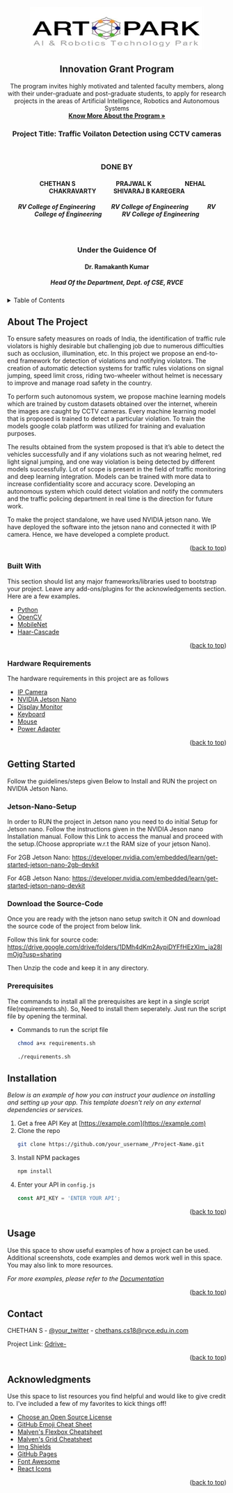 <div id="top"></div>
<!--

-->



<!-- PROJECT SHIELDS -->
<!--
*** I'm using markdown "reference style" links for readability.
*** Reference links are enclosed in brackets [ ] instead of parentheses ( ).
*** See the bottom of this document for the declaration of the reference variables
*** for contributors-url, forks-url, etc. This is an optional, concise syntax you may use.
*** https://www.markdownguide.org/basic-syntax/#reference-style-links
-->

<!-- PROJECT LOGO -->
<br />
<div align="center">
  <a href="https://www.artpark.in/">
    <img src="images/artparklogo.png" alt="Logo" width="400" height="100">
  </a>

  <h2 align="center">Innovation Grant Program</h2>

  <p align="center">
    The program invites highly motivated and talented faculty members, along with their under-graduate and post-graduate students, to apply for research projects in the areas of Artificial Intelligence, Robotics and Autonomous Systems
    <br />
    <a href="https://www.artpark.in/innoProgramme"><strong>Know More About the Program »</strong></a>
    <br />
    <h3 align="center">Project Title: Traffic Voilaton Detection using CCTV cameras</h3>
    <br />
    <h3 align="center">DONE BY</h3>
    <h4> &nbsp;&nbsp;&nbsp;&nbsp;&nbsp;&nbsp;&nbsp; CHETHAN S &nbsp;&nbsp;&nbsp;&nbsp;&nbsp;&nbsp;&nbsp;&nbsp;&nbsp;&nbsp;&nbsp;&nbsp;&nbsp;&nbsp;&nbsp;&nbsp;&nbsp;&nbsp;&nbsp;&nbsp;&nbsp;&nbsp;&nbsp;&nbsp;&nbsp;&nbsp; PRAJWAL K &nbsp;&nbsp;&nbsp;&nbsp;&nbsp;&nbsp;&nbsp;&nbsp;&nbsp;&nbsp;&nbsp;&nbsp;&nbsp;&nbsp;&nbsp;&nbsp;&nbsp;&nbsp;&nbsp;&nbsp;&nbsp;&nbsp;NEHAL CHAKRAVARTY &nbsp;&nbsp;&nbsp;&nbsp;&nbsp;&nbsp;&nbsp;&nbsp;&nbsp;&nbsp;&nbsp;SHIVARAJ B KAREGERA <h4>
    <h5>RV College of Engineering &nbsp;&nbsp;&nbsp;&nbsp;&nbsp;&nbsp;&nbsp;&nbsp;&nbsp;&nbsp;RV College of Engineering &nbsp;&nbsp;&nbsp;&nbsp;&nbsp;&nbsp;&nbsp;&nbsp;&nbsp;&nbsp;&nbsp; RV College of Engineering &nbsp;&nbsp;&nbsp;&nbsp;&nbsp;&nbsp;&nbsp;&nbsp;&nbsp;&nbsp;&nbsp;&nbsp; RV College of Engineering <h5>
    <br />
    <h3 align="center">Under the Guidence Of</h3>
    <h4> Dr. Ramakanth Kumar <h4>
    <h5> Head Of the Department, Dept. of CSE, RVCE <h5>
  <!--
    <a href="PROFILE URL">CHETHAN S</a>
    ·
    <a href="PROFILE URL">PRAJWAL K</a>
    ·
    <a href="PROFILE URL">NEHAL CHAKRAVARTY</a>
    .
    <a href="PROFILE URL">SHIVARAJ BK</a>
   -->
  </p>
</div>



<!-- TABLE OF CONTENTS -->
<details>
  <summary>Table of Contents</summary>
  <ol>
    <li>
      <a href="#about-the-project">About The Project</a>
      <ul>
        <li><a href="#built-with">Built With</a></li>
      </ul>
      <ul>
        <li><a href="#hardware-requirements">Hardware Requirements</a></li>
      </ul>
    </li>
    <li>
      <a href="#getting-started">Getting Started</a>
      <ul>
        <li><a href="#Jetson-Nano-Setup">Jetson Nano Setup</a></li>
        <li><a href="#Download the Source-Code">Download the Source-Code</a></li>
        <li><a href="#prerequisites">Prerequisites</a></li>
      </ul>
    </li>
    <li><a href="#installation">Installation</a></li>
    <li><a href="#usage">Usage</a></li>
    <li><a href="#roadmap">Roadmap</a></li>
    <li><a href="#contributing">Contributing</a></li>
    <li><a href="#license">License</a></li>
    <li><a href="#contact">Contact</a></li>
    <li><a href="#acknowledgments">Acknowledgments</a></li>
  </ol>
</details>



<!-- ABOUT THE PROJECT -->
## About The Project


To ensure safety measures on roads of India, the identification of traffic rule violators is highly desirable but challenging job due to numerous difficulties such as occlusion, illumination, etc. In this project we propose an end-to-end framework for detection of violations and notifying violators. The creation of automatic detection systems for traffic rules violations on signal jumping, speed limit cross, riding two-wheeler without helmet is necessary to improve and manage road safety in the country.

To perform such autonomous system, we propose machine learning models which are trained by custom datasets obtained over the internet, wherein the images are caught by CCTV cameras. Every machine learning model that is proposed is trained to detect a particular violation. To train the models google colab platform was utilized for training and evaluation purposes.

The results obtained from the system proposed is that it’s able to detect the vehicles successfully and if any violations such as not wearing helmet, red light signal jumping, and one way violation is being detected by different models successfully. Lot of scope is present in the field of traffic monitoring and deep learning integration. Models can be trained with more data to increase confidentiality score and accuracy score. Developing an autonomous system which could detect violation and notify the commuters and the traffic policing department in real time is the direction for future work. 

To make the project standalone, we have used NVIDIA jetson nano. We have deployed the software into the jetson nano and connected it with IP camera. Hence, we have developed a complete product.

<p align="right">(<a href="#top">back to top</a>)</p>


### Built With

This section should list any major frameworks/libraries used to bootstrap your project. Leave any add-ons/plugins for the acknowledgements section. Here are a few examples.

* [Python](https://www.python.org/)
* [OpenCV](https://opencv.org/)
* [MobileNet](https://github.com/chuanqi305/MobileNet-SSD/)
* [Haar-Cascade](https://github.com/CHETHAN-CS/vehicle_detection_using_haarcascade/)

<p align="right">(<a href="#top">back to top</a>)</p>

### Hardware Requirements

The hardware requirements in this project are as follows

* [IP Camera](https://en.wikipedia.org/wiki/IP_camera/)
* [NVIDIA Jetson Nano](https://developer.nvidia.com/embedded/jetson-nano-developer-kit/)
* [Display Monitor](https://en.wikipedia.org/wiki/Computer_monitor/)
* [Keyboard](https://en.wikipedia.org/wiki/Computer_keyboard)
* [Mouse](https://en.wikipedia.org/wiki/Computer_mouse/)
* [Power Adapter](https://forums.developer.nvidia.com/t/power-supply-considerations-for-jetson-nano-developer-kit/71637/)

<p align="right">(<a href="#top">back to top</a>)</p>

<!-- GETTING STARTED -->
## Getting Started

Follow the guidelines/steps given Below to Install and RUN the project on NVIDIA Jetson Nano.

### Jetson-Nano-Setup
In order to RUN the project in Jetson nano you need to do initial Setup for Jetson nano. Follow the instructions given in the NVIDIA Jeson nano Installation manual.
Follow this Link to access the manual and proceed with the setup.(Choose appropriate w.r.t the RAM size of your jetson Nano).

For 2GB Jetson Nano: https://developer.nvidia.com/embedded/learn/get-started-jetson-nano-2gb-devkit

For 4GB Jetson Nano: https://developer.nvidia.com/embedded/learn/get-started-jetson-nano-devkit

### Download the Source-Code
Once you are ready with the jetson nano setup switch it ON and download the source code of the project from below link.

Follow this link for source code: https://drive.google.com/drive/folders/1DMh4dKm2AypiDYFfHEzXlm_ja28lmOjg?usp=sharing
      
Then Unzip the code and keep it in any directory.

### Prerequisites

The commands to install all the prerequisites are kept in a single script file(requirements.sh). So, Need to install them seperately. Just run the script file by opening the terminal.
      
* Commands to run the script file
  ```sh
  chmod a+x requirements.sh
  ```

  ```sh
  ./requirements.sh
  ```

## Installation

_Below is an example of how you can instruct your audience on installing and setting up your app. This template doesn't rely on any external dependencies or services._

1. Get a free API Key at [https://example.com](https://example.com)
2. Clone the repo
   ```sh
   git clone https://github.com/your_username_/Project-Name.git
   ```
3. Install NPM packages
   ```sh
   npm install
   ```
4. Enter your API in `config.js`
   ```js
   const API_KEY = 'ENTER YOUR API';
   ```

<p align="right">(<a href="#top">back to top</a>)</p>



<!-- USAGE EXAMPLES -->
## Usage

Use this space to show useful examples of how a project can be used. Additional screenshots, code examples and demos work well in this space. You may also link to more resources.

_For more examples, please refer to the [Documentation](https://example.com)_

<p align="right">(<a href="#top">back to top</a>)</p>


<!-- CONTACT -->
## Contact

CHETHAN S - [@your_twitter](https://twitter.com/your_username) - chethans.cs18@rvce.edu.in.com

Project Link: [Gdrive-](https://drive.google.com/drive/folders/1DMh4dKm2AypiDYFfHEzXlm_ja28lmOjg?usp=sharing)

<p align="right">(<a href="#top">back to top</a>)</p>



<!-- ACKNOWLEDGMENTS -->
## Acknowledgments

Use this space to list resources you find helpful and would like to give credit to. I've included a few of my favorites to kick things off!

* [Choose an Open Source License](https://choosealicense.com)
* [GitHub Emoji Cheat Sheet](https://www.webpagefx.com/tools/emoji-cheat-sheet)
* [Malven's Flexbox Cheatsheet](https://flexbox.malven.co/)
* [Malven's Grid Cheatsheet](https://grid.malven.co/)
* [Img Shields](https://shields.io)
* [GitHub Pages](https://pages.github.com)
* [Font Awesome](https://fontawesome.com)
* [React Icons](https://react-icons.github.io/react-icons/search)

<p align="right">(<a href="#top">back to top</a>)</p>



<!-- MARKDOWN LINKS & IMAGES -->
<!-- https://www.markdownguide.org/basic-syntax/#reference-style-links -->
[contributors-shield]: https://img.shields.io/github/contributors/othneildrew/Best-README-Template.svg?style=for-the-badge
[contributors-url]: https://github.com/othneildrew/Best-README-Template/graphs/contributors
[forks-shield]: https://img.shields.io/github/forks/othneildrew/Best-README-Template.svg?style=for-the-badge
[forks-url]: https://github.com/othneildrew/Best-README-Template/network/members
[stars-shield]: https://img.shields.io/github/stars/othneildrew/Best-README-Template.svg?style=for-the-badge
[stars-url]: https://github.com/othneildrew/Best-README-Template/stargazers
[issues-shield]: https://img.shields.io/github/issues/othneildrew/Best-README-Template.svg?style=for-the-badge
[issues-url]: https://github.com/othneildrew/Best-README-Template/issues
[license-shield]: https://img.shields.io/github/license/othneildrew/Best-README-Template.svg?style=for-the-badge
[license-url]: https://github.com/othneildrew/Best-README-Template/blob/master/LICENSE.txt
[linkedin-shield]: https://img.shields.io/badge/-LinkedIn-black.svg?style=for-the-badge&logo=linkedin&colorB=555
[linkedin-url]: https://linkedin.com/in/othneildrew
[product-screenshot]: images/screenshot.png
